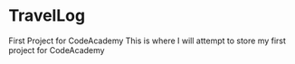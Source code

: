 # TravelLog
First Project for CodeAcademy
This is where I will attempt to store my first project for CodeAcademy

